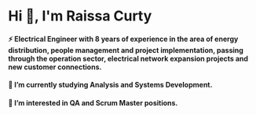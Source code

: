# Hi 👋, I'm Raissa Curty


#### ⚡ Electrical Engineer with 8 years of experience in the area of energy distribution, people management and project implementation, passing through the operation sector, electrical network expansion projects and new customer connections. 
#### 💬 I’m currently studying Analysis and Systems Development. 
#### 🔭 I’m interested in QA and Scrum Master positions.

